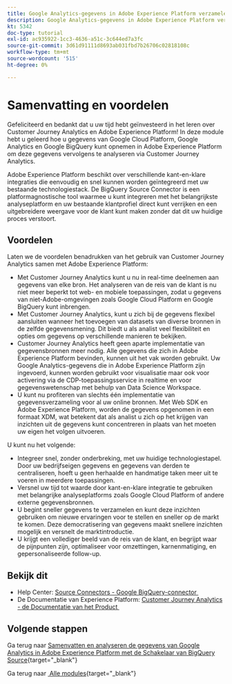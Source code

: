 ```yaml
---
title: Google Analytics-gegevens in Adobe Experience Platform verzamelen en analyseren met de BigQuery Source Connector - Samenvatting
description: Google Analytics-gegevens in Adobe Experience Platform verzamelen en analyseren met de BigQuery Source Connector - Samenvatting
kt: 5342
doc-type: tutorial
exl-id: ac935922-1cc3-4636-a51c-3c644ed7a3fc
source-git-commit: 3d61d91111d8693ab031fbd7b26706c02818108c
workflow-type: tm+mt
source-wordcount: '515'
ht-degree: 0%

---
```


# Samenvatting en voordelen

Gefeliciteerd en bedankt dat u uw tijd hebt geïnvesteerd in het leren over Customer Journey Analytics en Adobe Experience Platform!
In deze module hebt u geleerd hoe u gegevens van Google Cloud Platform, Google Analytics en Google BigQuery kunt opnemen in Adobe Experience Platform om deze gegevens vervolgens te analyseren via Customer Journey Analytics.

Adobe Experience Platform beschikt over verschillende kant-en-klare integraties die eenvoudig en snel kunnen worden geïntegreerd met uw bestaande technologiestack. De BigQuery Source Connector is een platformagnostische tool waarmee u kunt integreren met het belangrijkste analyseplatform en uw bestaande klantprofiel direct kunt verrijken en een uitgebreidere weergave voor de klant kunt maken zonder dat dit uw huidige proces verstoort.

## Voordelen

Laten we de voordelen benadrukken van het gebruik van Customer Journey Analytics samen met Adobe Experience Platform:

- Met Customer Journey Analytics kunt u nu in real-time deelnemen aan gegevens van elke bron. Het analyseren van de reis van de klant is nu niet meer beperkt tot web- en mobiele toepassingen, zodat u gegevens van niet-Adobe-omgevingen zoals Google Cloud Platform en Google BigQuery kunt inbrengen.
- Met Customer Journey Analytics, kunt u zich bij de gegevens flexibel aansluiten wanneer het toevoegen van datasets van diverse bronnen in de zelfde gegevensmening. Dit biedt u als analist veel flexibiliteit en opties om gegevens op verschillende manieren te bekijken.
- Customer Journey Analytics heeft geen aparte implementatie van gegevensbronnen meer nodig. Alle gegevens die zich in Adobe Experience Platform bevinden, kunnen uit het vak worden gebruikt. Uw Google Analytics-gegevens die in Adobe Experience Platform zijn ingevoerd, kunnen worden gebruikt voor visualisatie maar ook voor activering via de CDP-toepassingsservice in realtime en voor gegevenswetenschap met behulp van Data Science Workspace.
- U kunt nu profiteren van slechts één implementatie van gegevensverzameling voor al uw online bronnen. Met Web SDK en Adobe Experience Platform, worden de gegevens opgenomen in een formaat XDM, wat betekent dat als analist u zich op het krijgen van inzichten uit de gegevens kunt concentreren in plaats van het moeten uw eigen het volgen uitvoeren.

U kunt nu het volgende:

- Integreer snel, zonder onderbreking, met uw huidige technologiestapel. Door uw bedrijfseigen gegevens en gegevens van derden te centraliseren, hoeft u geen herhaalde en handmatige taken meer uit te voeren in meerdere toepassingen.
- Versnel uw tijd tot waarde door kant-en-klare integratie te gebruiken met belangrijke analyseplatforms zoals Google Cloud Platform of andere externe gegevensbronnen.
- U begint sneller gegevens te verzamelen en kunt deze inzichten gebruiken om nieuwe ervaringen voor te stellen en sneller op de markt te komen. Deze democratisering van gegevens maakt snellere inzichten mogelijk en versnelt de marktintroductie.
- U krijgt een vollediger beeld van de reis van de klant, en begrijpt waar de pijnpunten zijn, optimaliseer voor omzettingen, karnenmatiging, en gepersonaliseerde follow-up.

## Bekijk dit

- Help Center: [&#x200B; Source Connectors - Google BigQuery-connector &#x200B;](https://experienceleague.adobe.com/docs/experience-platform/sources/connectors/databases/bigquery.html?lang=nl-NL)
- De Documentatie van Experience Platform: [&#x200B; Customer Journey Analytics - de Documentatie van het Product &#x200B;](https://experienceleague.adobe.com/docs/analytics-platform/using/cja-landing.html?lang=nl-NL)

## Volgende stappen

Ga terug naar [&#x200B; Samenvatten en analyseren de gegevens van Google Analytics in Adobe Experience Platform met de Schakelaar van BigQuery Source &#x200B;](./customer-journey-analytics-bigquery-gcp.md){target="_blank"}

Ga terug naar [&#x200B; Alle modules &#x200B;](./../../../../overview.md){target="_blank"}
